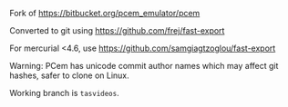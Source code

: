Fork of https://bitbucket.org/pcem_emulator/pcem

Converted to git using https://github.com/frej/fast-export

For mercurial <4.6, use https://github.com/samgiagtzoglou/fast-export

Warning: PCem has unicode commit author names which may affect git hashes, safer to clone on Linux.

Working branch is `tasvideos`.
